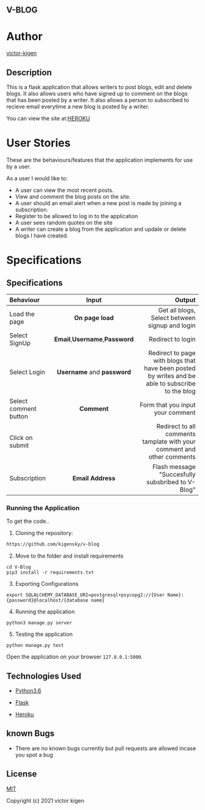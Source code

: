 ##  V-BLOG
# Author

[victor-kigen](https://github.com/kigensky)

## Description
This is a flask application that allows writers to post blogs, edit and delete blogs. It also allows users who have signed up to comment on the blogs that has been posted by a writer. It also allows a person to subscribed to recieve email everytime a new blog is posted by a writer.

You can view the site at:[HEROKU](https://hakika2.herokuapp.com/)

# User Stories
These are the behaviours/features that the application implements for use by a user.

As a user I would like to:
* A user can view the most recent posts.
* View and comment the blog posts on the site.
* A user should an email alert when a new post is made by joining a subscription.
* Register to be allowed to log in to the application
* A user sees random quotes on the site
* A writer can create a blog from the application and update or delete blogs I have created.

# Specifications

## Specifications
| Behaviour | Input | Output |
| :---------------- | :---------------: | ------------------: |
| Load the page | **On page load** | Get all blogs, Select between signup and login|
| Select SignUp| **Email**,**Username**,**Password** | Redirect to login|
| Select Login | **Username** and **password** | Redirect to page with blogs that have been posted by writes and be able to subscribe to the blog|
| Select comment button | **Comment** | Form that you input your comment|
| Click on submit |  | Redirect to all comments tamplate with your comment and other comments|
|Subscription | **Email Address**| Flash message "Succesfully subsbribed to V-Blog"|


### Running the Application
To get the code..

1. Cloning the repository:
  ```bash
  https://github.com/kigensky/v-blog
  ```
2. Move to the folder and install requirements
  ```git
  cd V-Blog
  pip3 install -r requirements.txt
  ```
3. Exporting Configurations
  ```git
  export SQLALCHEMY_DATABASE_URI=postgresql+psycopg2://{User Name}:{password}@localhost/{database name}
  ```
4. Running the application
  ```git
  python3 manage.py server
  ```
5. Testing the application
  ```git
  python manage.py test
  ```
Open the application on your browser `127.0.0.1:5000`.


## Technologies Used

* [Python3.6](https://www.python.org/)

* [Flask](http://flask.pocoo.org/)

* [Heroku](https://heroku.com)

## known Bugs
* There are no known bugs currently but pull requests are allowed incase you spot a bug

## License
[MIT](https://choosealicense.com/licenses/mit/)

Copyright (c) 2021 victor kigen

